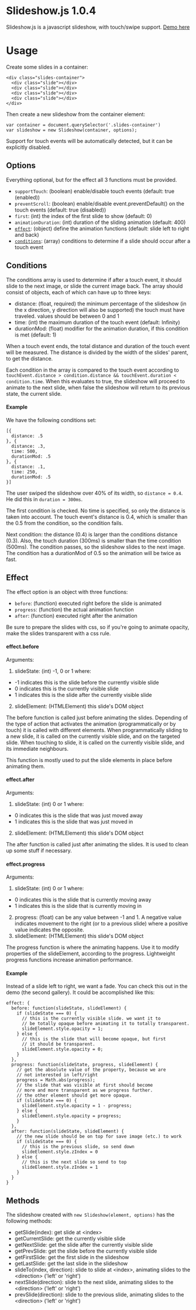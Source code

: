 # Slideshow.js 1.0.4

Slideshow.js is a javascript slideshow, with touch/swipe support. [Demo here](https://olmokramer.github.io/slideshow.js)

# Usage

Create some slides in a container:

```
<div class="slides-container">
  <div class="slide"></div>
  <div class="slide"></div>
  <div class="slide"></div>
  <div class="slide"></div>
</div>
```

Then create a new slideshow from the container element:

```
var container = document.querySelector('.slides-container')
var slideshow = new Slideshow(container, options);
```

Support for touch events will be automatically detected, but it can be explicitly disabled.

## Options

Everything optional, but for the effect all 3 functions must be provided.
- `supportTouch`: (boolean) enable/disable touch events (default: true (enabled))
- `preventScroll`: (boolean) enable/disable event.preventDefault() on the touch events (default: true (disabled))
- `first`: (int) the index of the first slide to show (default: 0)
- `animationDuration`: (int) duration of the sliding animation (default: 400)
- [`effect`](README.md#effect): (object) define the animation functions (default: slide left to right and back)
- [`conditions`](README.md#conditions): (array) conditions to determine if a slide should occur after a touch event

## <a name="conditions"></a>Conditions

The conditions array is used to determine if after a touch event, it should slide to the next image, or slide the current image back. The array should consist of objects, each of which can have up to three keys:

- distance: (float, required) the minimum percentage of the slideshow (in the x direction, y direction will also be supported) the touch must have traveled. values should be between 0 and 1
- time: (int) the maximum duration of the touch event (default: Infinity)
- durationMod: (float) modifier for the animation duration, if this condition is met (default: 1)

When a touch event ends, the total distance and duration of the touch event will be measured. The distance is divided by the width of the slides' parent, to get the distance.

Each condition in the array is compared to the touch event according to `touchEvent.distance > condition.distance && touchEvent.duration < condition.time`. When this evaluates to true, the slideshow will proceed to animate to the next slide, when false the slideshow will return to its previous state, the current slide.

#### Example

We have the following conditions set:

```
[{
  distance: .5
}, {
  distance: .3,
  time: 500,
  durationMod: .5
}, {
  distance: .1,
  time: 250,
  durationMod: .5
}]
```

The user swiped the slideshow over 40% of its width, so `distance = 0.4`. He did this in `duration = 300ms`.

The first condition is checked. No time is specified, so only the distance is taken into account. The touch event's distance is 0.4, which is smaller than the 0.5 from the condition, so the condition fails.

Next condition: the distance (0.4) is larger than the conditions distance (0.3). Also, the touch duration (300ms) is smaller than the time condition (500ms). The condition passes, so the slideshow slides to the next image. The condition has a durationMod of 0.5 so the animation will be twice as fast.

## <a name="effect"></a>Effect

The effect option is an object with three functions:

- `before`: (function) executed right before the slide is animated
- `progress`: (function) the actual animation function
- `after`: (function) executed right after the animation

Be sure to prepare the slides with css, so if you're going to animate opacity, make the slides transparent with a css rule.

#### effect.before

Arguments:
1. slideState: (int) -1, 0 or 1 where:
  - -1 indicates this is the slide before the currently visible slide
  - 0 indicates this is the currently visible slide
  - 1 indicates this is the slide after the currently visible slide
2. slideElement: (HTMLElement) this slide's DOM object

The before function is called just before animating the slides. Depending of the type of action that activates the animation (programmatically or by touch) it is called with different elements.
When programmatically sliding to a new slide, it is called on the currently visible slide, and on the targeted slide.
When touching to slide, it is called on the currently visible slide, and its immediate neighbours.

This function is mostly used to put the slide elements in place before animating them.

#### effect.after

Arguments:
1. slideState: (int) 0 or 1 where:
  - 0 indicates this is the slide that was just moved away
  - 1 indicates this is the slide that was just moved in
2. slideElement: (HTMLElement) this slide's DOM object

The after function is called just after animating the slides. It is used to clean up some stuff if necessary.

#### effect.progress

Arguments:
1. slideState: (int) 0 or 1 where:
  - 0 indicates this is the slide that is currently moving away
  - 1 indicates this is the slide that is currently moving in
2. progress: (float) can be any value between -1 and 1. A negative value indicates movement to the right (or to a previous slide) where a positive value indicates the opposite.
3. slideElement: (HTMLElement) this slide's DOM object

The progress function is where the animating happens. Use it to modify properties of the slideElement, according to the progress. Lightweight progress functions increase animation performance.

#### Example

Instead of a slide left to right, we want a fade. You can check this out in the demo (the second gallery). It could be accomplished like this:

```
effect: {
  before: function(slideState, slideElement) {
    if (slideState === 0) {
      // this is the currently visible slide. we want it to
      // be totally opaque before animating it to totally transparent.
      slideElement.style.opacity = 1;
    } else {
      // this is the slide that will become opaque, but first
      // it should be transparent.
      slideElement.style.opacity = 0;
    }
  },
  progress: function(slideState, progress, slideElement) {
    // get the absolute value of the property, because we are
    // not interested in left/right
    progress = Math.abs(progress);
    // the slide that was visible at first should become
    // more and more transparent as we progress further.
    // the other element should get more opaque.
    if (slideState === 0) {
      slideElement.style.opacity = 1 - progress;
    } else {
      slideElement.style.opacity = progress;
    }
  },
  after: function(slideState, slideElement) {
    // the new slide should be on top for save image (etc.) to work
    if (slideState === 0) {
      // this is the previous slide, so send down
      slideElement.style.zIndex = 0
    } else {
      // this is the next slide so send to top
      slideElement.style.zIndex = 1
    }
  }
}
```

## Methods

The slideshow created with `new Slideshow(element, options)` has the following methods:

- getSlide(index): get slide at &lt;index&gt;
- getCurrentSlide: get the currently visible slide
- getNextSlide: get the slide after the currently visible slide
- getPrevSlide: get the slide before the currently visible slide
- getFirstSlide: get the first slide in the slideshow
- getLastSlide: get the last slide in the slideshow
- slideTo(index, direction): slide to slide at &lt;index&gt;, animating slides to the &lt;direction&gt; ('left' or 'right')
- nextSlide(direction): slide to the next slide, animating slides to the &lt;direction&gt; ('left' or 'right')
- prevSlide(direction): slide to the previous slide, animating slides to the &lt;direction&gt; ('left' or 'right')
